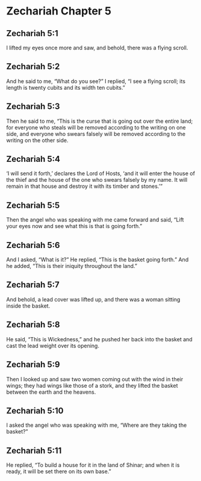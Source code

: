 # Zechariah Chapter 5

## Zechariah 5:1
I lifted my eyes once more and saw, and behold, there was a flying scroll.

## Zechariah 5:2
And he said to me, “What do you see?” I replied, “I see a flying scroll; its length is twenty cubits and its width ten cubits.”

## Zechariah 5:3
Then he said to me, “This is the curse that is going out over the entire land; for everyone who steals will be removed according to the writing on one side, and everyone who swears falsely will be removed according to the writing on the other side.

## Zechariah 5:4
‘I will send it forth,’ declares the Lord of Hosts, ‘and it will enter the house of the thief and the house of the one who swears falsely by my name. It will remain in that house and destroy it with its timber and stones.’”

## Zechariah 5:5
Then the angel who was speaking with me came forward and said, “Lift your eyes now and see what this is that is going forth.”

## Zechariah 5:6
And I asked, “What is it?” He replied, “This is the basket going forth.” And he added, “This is their iniquity throughout the land.”

## Zechariah 5:7
And behold, a lead cover was lifted up, and there was a woman sitting inside the basket.

## Zechariah 5:8
He said, “This is Wickedness,” and he pushed her back into the basket and cast the lead weight over its opening.

## Zechariah 5:9
Then I looked up and saw two women coming out with the wind in their wings; they had wings like those of a stork, and they lifted the basket between the earth and the heavens.

## Zechariah 5:10
I asked the angel who was speaking with me, “Where are they taking the basket?”

## Zechariah 5:11
He replied, “To build a house for it in the land of Shinar; and when it is ready, it will be set there on its own base.”
